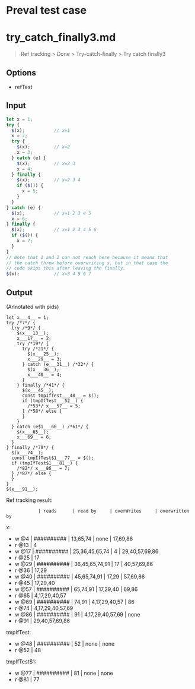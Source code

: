 # Preval test case

# try_catch_finally3.md

> Ref tracking > Done > Try-catch-finally > Try catch finally3

## Options

- refTest

## Input

`````js filename=intro
let x = 1;
try {
  $(x);           // x=1
  x = 2;
  try {
    $(x);         // x=2
    x = 3;
  } catch (e) {
    $(x);         // x=2 3
    x = 4;
  } finally {
    $(x);         // x=2 3 4 
    if ($()) {
      x = 5;
    }
  }
} catch (e) {
  $(x);           // x=1 2 3 4 5
  x = 6;
} finally {
  $(x);           // x=1 2 3 4 5 6 
  if ($()) {
    x = 7;
  }
}
// Note that 1 and 2 can not reach here because it means that
// the catch threw before overwriting x, but in that case the
// code skips this after leaving the finally.
$(x);             // x=3 4 5 6 7
`````

## Output

(Annotated with pids)

`````filename=intro
let x___4__ = 1;
try /*7*/ {
  try /*9*/ {
    $(x___13__);
    x___17__ = 2;
    try /*19*/ {
      try /*21*/ {
        $(x___25__);
        x___29__ = 3;
      } catch (e___31__) /*32*/ {
        $(x___36__);
        x___40__ = 4;
      }
    } finally /*41*/ {
      $(x___45__);
      const tmpIfTest___48__ = $();
      if (tmpIfTest___52__) {
        /*53*/ x___57__ = 5;
      } /*58*/ else {
      }
    }
  } catch (e$1___60__) /*61*/ {
    $(x___65__);
    x___69__ = 6;
  }
} finally /*70*/ {
  $(x___74__);
  const tmpIfTest$1___77__ = $();
  if (tmpIfTest$1___81__) {
    /*82*/ x___86__ = 7;
  } /*87*/ else {
  }
}
$(x___91__);
`````

Ref tracking result:

                | reads      | read by     | overWrites     | overwritten by
x:
  - w @4       | ########## | 13,65,74    | none           | 17,69,86
  - r @13      | 4
  - w @17      | ########## | 25,36,45,65,74 | 4              | 29,40,57,69,86
  - r @25      | 17
  - w @29      | ########## | 36,45,65,74,91 | 17             | 40,57,69,86
  - r @36      | 17,29
  - w @40      | ########## | 45,65,74,91 | 17,29          | 57,69,86
  - r @45      | 17,29,40
  - w @57      | ########## | 65,74,91    | 17,29,40       | 69,86
  - r @65      | 4,17,29,40,57
  - w @69      | ########## | 74,91       | 4,17,29,40,57  | 86
  - r @74      | 4,17,29,40,57,69
  - w @86      | ########## | 91          | 4,17,29,40,57,69 | none
  - r @91      | 29,40,57,69,86

tmpIfTest:
  - w @48      | ########## | 52          | none           | none
  - r @52      | 48

tmpIfTest$1:
  - w @77       | ########## | 81          | none           | none
  - r @81       | 77
